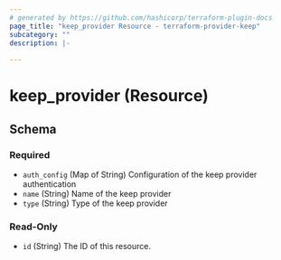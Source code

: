 ```yaml
---
# generated by https://github.com/hashicorp/terraform-plugin-docs
page_title: "keep_provider Resource - terraform-provider-keep"
subcategory: ""
description: |-
  
---
```


# keep_provider (Resource)





<!-- schema generated by tfplugindocs -->
## Schema

### Required

- `auth_config` (Map of String) Configuration of the keep provider authentication
- `name` (String) Name of the keep provider
- `type` (String) Type of the keep provider

### Read-Only

- `id` (String) The ID of this resource.

